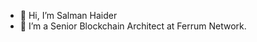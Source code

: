 - 👋 Hi, I’m Salman Haider
- 👀 I’m a Senior Blockchain Architect at Ferrum Network. 
<!---
salmanferrum/salmanferrum is a ✨ special ✨ repository because its `README.md` (this file) appears on your GitHub profile.
You can click the Preview link to take a look at your changes.
--->
